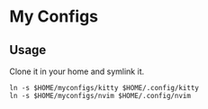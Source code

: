 # My Configs

## Usage

Clone it in your home and symlink it.

```shell
ln -s $HOME/myconfigs/kitty $HOME/.config/kitty
ln -s $HOME/myconfigs/nvim $HOME/.config/nvim
```

